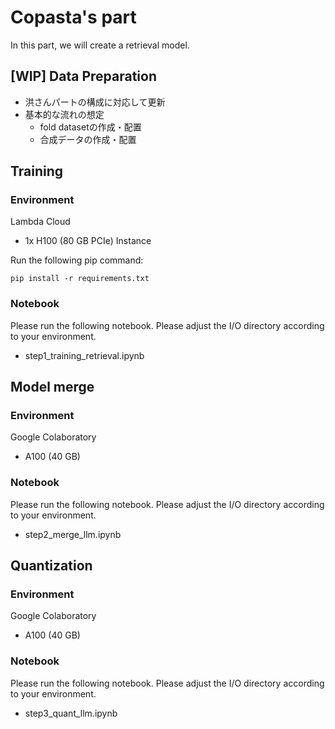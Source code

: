 # Copasta's part
In this part, we will create a retrieval model.

## [WIP] Data Preparation
* 洪さんパートの構成に対応して更新
* 基本的な流れの想定
    * fold datasetの作成・配置
    * 合成データの作成・配置

## Training
### Environment
Lambda Cloud

*  1x H100 (80 GB PCIe) Instance

Run the following pip command:

```
pip install -r requirements.txt
```

### Notebook
Please run the following notebook. Please adjust the I/O directory according to your environment.

* step1_training_retrieval.ipynb

## Model merge
### Environment
Google Colaboratory

* A100 (40 GB)

### Notebook
Please run the following notebook. Please adjust the I/O directory according to your environment.

* step2_merge_llm.ipynb

## Quantization
### Environment
Google Colaboratory

* A100 (40 GB)

### Notebook
Please run the following notebook. Please adjust the I/O directory according to your environment.

* step3_quant_llm.ipynb
